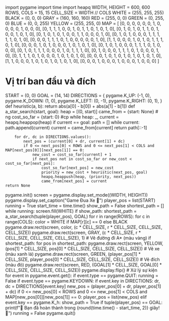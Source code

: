 import pygame
import time
import heapq
WIDTH, HEIGHT = 600, 600
ROWS, COLS = 15, 15
CELL_SIZE = WIDTH // COLS
WHITE = (255, 255, 255)
BLACK = (0, 0, 0)
GRAY = (160, 160, 160)
RED = (255, 0, 0)
GREEN = (0, 255, 0)
BLUE = (0, 0, 255)
YELLOW = (255, 255, 0)
MAP = [
    [0, 0, 0, 0, 0, 0, 1, 0, 0, 0, 0, 1, 0, 0, 0],
    [0, 1, 1, 1, 0, 0, 1, 0, 1, 1, 0, 1, 0, 1, 0],
    [0, 1, 0, 1, 0, 1, 1, 0, 1, 0, 0, 1, 0, 1, 0],
    [0, 1, 0, 1, 0, 1, 0, 0, 1, 1, 0, 0, 0, 1, 0],
    [0, 1, 0, 1, 0, 0, 0, 1, 1, 1, 1, 1, 0, 1, 0],
    [0, 0, 0, 1, 1, 1, 0, 1, 0, 0, 0, 0, 0, 1, 0],
    [1, 1, 0, 0, 0, 1, 0, 1, 0, 1, 1, 1, 0, 1, 0],
    [0, 0, 0, 1, 0, 1, 0, 0, 0, 1, 0, 1, 0, 1, 0],
    [0, 1, 0, 1, 0, 0, 0, 1, 1, 1, 0, 1, 0, 0, 0],
    [0, 1, 0, 1, 1, 1, 0, 0, 0, 1, 0, 1, 1, 1, 0],
    [0, 1, 0, 0, 0, 1, 1, 1, 0, 1, 0, 0, 0, 1, 0],
    [0, 1, 1, 1, 0, 1, 0, 0, 0, 1, 0, 1, 0, 1, 0],
    [0, 0, 0, 1, 0, 1, 0, 1, 0, 1, 0, 1, 0, 1, 0],
    [1, 1, 0, 0, 0, 1, 0, 1, 0, 1, 0, 1, 0, 1, 0],
    [0, 0, 0, 1, 0, 0, 0, 1, 0, 0, 0, 1, 0, 0, 0]
]
# Vị trí ban đầu và đích
START = (0, 0)
GOAL = (14, 14)
DIRECTIONS = {
    pygame.K_UP: (-1, 0),
    pygame.K_DOWN: (1, 0),
    pygame.K_LEFT: (0, -1),
    pygame.K_RIGHT: (0, 1),
}
def heuristic(a, b):
    return abs(a[0] - b[0]) + abs(a[1] - b[1])
def a_star_search(start, goal):
    heap = [(0, start)]
    came_from = {start: None} # ng
    cost_so_far = {start: 0} #cp
    while heap:
        _, current = heapq.heappop(heap)
        if current == goal:
            path = []
            while current:
                path.append(current)
                current = came_from[current]
            return path[::-1]

        for dr, dc in DIRECTIONS.values():
            next_pos = (current[0] + dr, current[1] + dc)
            if 0 <= next_pos[0] < ROWS and 0 <= next_pos[1] < COLS and MAP[next_pos[0]][next_pos[1]] == 0:
                new_cost = cost_so_far[current] + 1
                if next_pos not in cost_so_far or new_cost < cost_so_far[next_pos]:
                    cost_so_far[next_pos] = new_cost
                    priority = new_cost + heuristic(next_pos, goal)
                    heapq.heappush(heap, (priority, next_pos))
                    came_from[next_pos] = current
    return None
pygame.init()
screen = pygame.display.set_mode((WIDTH, HEIGHT))
pygame.display.set_caption("Game Đua Xe 🚗")
player_pos = list(START)
running = True
start_time = time.time()
show_path = False
shortest_path = []
while running:
    screen.fill(WHITE)
    if show_path:
        shortest_path = a_star_search(tuple(player_pos), GOAL)
    for r in range(ROWS):
        for c in range(COLS):
            color = WHITE if MAP[r][c] == 0 else BLACK
            pygame.draw.rect(screen, color, (c * CELL_SIZE, r * CELL_SIZE, CELL_SIZE, CELL_SIZE))
            pygame.draw.rect(screen, GRAY, (c * CELL_SIZE, r * CELL_SIZE, CELL_SIZE, CELL_SIZE), 1)
    # Vẽ đường đi A* (màu vàng)
    if shortest_path:
        for pos in shortest_path:
            pygame.draw.rect(screen, YELLOW, (pos[1] * CELL_SIZE, pos[0] * CELL_SIZE, CELL_SIZE, CELL_SIZE))
    # Vẽ xe (màu xanh lá)
    pygame.draw.rect(screen, GREEN, (player_pos[1] * CELL_SIZE, player_pos[0] * CELL_SIZE, CELL_SIZE, CELL_SIZE))
    # Vẽ đích (màu đỏ)
    pygame.draw.rect(screen, RED, (GOAL[1] * CELL_SIZE, GOAL[0] * CELL_SIZE, CELL_SIZE, CELL_SIZE))
    pygame.display.flip()
    # Xử lý sự kiện
    for event in pygame.event.get():
        if event.type == pygame.QUIT:
            running = False
        if event.type == pygame.KEYDOWN:
            if event.key in DIRECTIONS:
                dr, dc = DIRECTIONS[event.key]
                new_pos = (player_pos[0] + dr, player_pos[1] + dc)
                if 0 <= new_pos[0] < ROWS and 0 <= new_pos[1] < COLS and MAP[new_pos[0]][new_pos[1]] == 0:
                    player_pos = list(new_pos)
            elif event.key == pygame.K_h:
                show_path = True
    if tuple(player_pos) == GOAL:
        print(f"🎉 Bạn đã hoàn thành trong {round(time.time() - start_time, 2)} giây! 🏁")
        running = False
pygame.quit()

